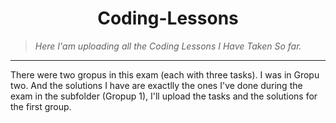 <h1 align="center">Coding-Lessons</h1>
<blockquote>
  <p><i>Here I'am uploading all the Coding Lessons I Have Taken So far.</i></p>
</blockquote>
<hr>
<p>There were two gropus in this exam (each with three tasks). I was in Gropu two. And the solutions I have are exactlly the ones I've done during the exam in the subfolder (Gropup 1), I'll upload the tasks and the solutions for the first group.</p>
